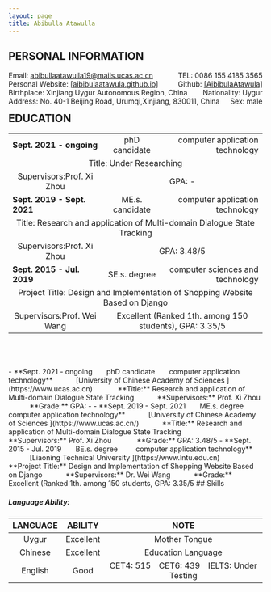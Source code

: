 ```yaml
---
layout: page
title: Abibulla Atawulla
---
```

<h2 id="personal information">PERSONAL INFORMATION</h2>
  <div style='float:left'>Email: <a href="mailto:abibullaatawulla19@mails.ucas.ac.cn" target="_top">abibullaatawulla19@mails.ucas.ac.cn</a></div>
  <div style='float:right'>TEL: 0086 155 4185 3565</div>
  <div style='float:left'>Personal Website: <a href="https://aibibulaatawula.github.io/">[aibibulaatawula.github.io]</a></div>
  <div style='float:right'>Github: <a href="https://www.github.com/AibibulaAtawula/">[AibibulaAtawula]</a></div>
  <div style='float:left'>Birthplace: Xinjiang Uygur Autonomous Region, China</div>
  <div style='float:right'>Nationality: Uygur</div>
  <div style='float:left'>Address:  No. 40-1 Beijing Road, Urumqi,Xinjiang, 830011, China</div>
  <div style='float:right'>Sex: male</div>
<br/><br/><br/>

<h2 id="education">EDUCATION</h2>

  <table border=1 width="100%" rules=none  frame=void cellpadding="0" cellspacing="0">
     <tr>
        <td style="text-align:lesft" colspan="1"><b>Sept. 2021 - ongoing</b></td>
        <td style="text-align:center" rowspan="1">phD candidate</td>
        <td style="text-align:right" rowspan="1">computer application technology</td>
     </tr>
     <tr>
        <td style="text-align:center" colspan="3">Title: Under Researching</td>
     </tr>
     <tr>
        <td style="text-align:center" colspan="1">Supervisors:Prof. Xi Zhou</td>
        <td style="text-align:center" colspan="2"> GPA: - </td>
     </tr>
     <tr>
        <td style="text-align:lesft" colspan="1"><b>Sept. 2019 - Sept. 2021<b/></td>
        <td style="text-align:center" rowspan="1">ME.s. candidate</td>
        <td style="text-align:right" rowspan="1">computer application technology</td>
     </tr>
     <tr>
        <td style="text-align:center" colspan="3">Title: Research and application of Multi-domain Dialogue State Tracking</td>
     </tr>
     <tr>
        <td style="text-align:center" colspan="1">Supervisors:Prof. Xi Zhou</td>
        <td style="text-align:center" colspan="2"> GPA: 3.48/5</td>
     </tr>
     <tr>
        <td style="text-align:lesft" colspan="1"><b>Sept. 2015 - Jul. 2019<b></td>
        <td style="text-align:center" rowspan="1">SE.s. degree</td>
        <td style="text-align:right" rowspan="1">computer sciences and technology</td>
     </tr>
     <tr>
        <td style="text-align:center" colspan="3">Project Title: Design and Implementation of Shopping Website Based on Django</td>
     </tr>
     <tr>
        <td style="text-align:center" colspan="1">Supervisors:Prof. Wei Wang</td>
        <td style="text-align:center" colspan="2">Excellent (Ranked 1th.  among 150 students), GPA: 3.35/5 </td>
     </tr>
  </table>
  <br/><br/><br/>
- **Sept. 2021 - ongoing&ensp;&ensp;&ensp;&ensp;phD candidate&ensp;&ensp;&ensp;&ensp;computer application technology**
&ensp;&ensp;&ensp;&ensp;&ensp;&ensp;[University of Chinese Academy of Sciences ](https://www.ucas.ac.cn)
&ensp;&ensp;&ensp;&ensp;&ensp;&ensp; **Title:** Research and application of Multi-domain Dialogue State Tracking
&ensp;&ensp;&ensp;&ensp;&ensp;&ensp;**Supervisors:**  Prof. Xi Zhou
&ensp;&ensp;&ensp;&ensp;&ensp;&ensp;**Grade:**   GPA: -
- **Sept. 2019 - Sept. 2021&ensp;&ensp;&ensp;&ensp;ME.s. degree&ensp;&ensp;&ensp;&ensp;computer application technology**                 
&ensp;&ensp;&ensp;&ensp;&ensp;&ensp;[University of Chinese Academy of Sciences ](https://www.ucas.ac.cn/)
&ensp;&ensp;&ensp;&ensp;&ensp;&ensp;**Title:** Research and application of Multi-domain Dialogue State Tracking
&ensp;&ensp;&ensp;&ensp;&ensp;&ensp; **Supervisors:**  Prof. Xi Zhou
&ensp;&ensp;&ensp;&ensp;&ensp;&ensp; **Grade:**   GPA: 3.48/5
- **Sept. 2015 - Jul. 2019&ensp;&ensp;&ensp;&ensp;BE.s. degree &ensp;&ensp;&ensp;&ensp; computer application technology**       
&ensp;&ensp;&ensp;&ensp;&ensp;&ensp;[Liaoning Technical University ](https://www.lntu.edu.cn)
&ensp;&ensp;&ensp;&ensp;&ensp;&ensp; **Project Title:** Design and Implementation of Shopping Website Based on Django
&ensp;&ensp;&ensp;&ensp;&ensp;&ensp;**Supervisors:**  Dr. Wei Wang
&ensp;&ensp;&ensp;&ensp;&ensp;&ensp;**Grade:**   Excellent (Ranked 1th.  among 150 students, GPA: 3.35/5
## Skills

##### Language Ability:

| LANGUAGE |  ABILITY  |                             NOTE                             |
| :------: | :-------: | :----------------------------------------------------------: |
|  Uygur   | Excellent |                        Mother Tongue                         |
| Chinese  | Excellent |                      Education Language                      |
| English  |   Good    | CET4: 515&ensp;&ensp;CET6: 439&ensp;&ensp;IELTS: Under Testing |



